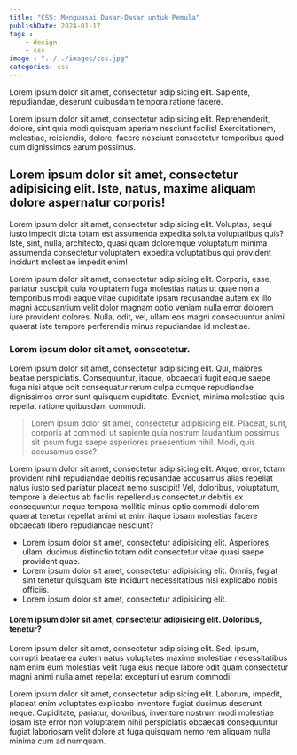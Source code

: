 ```yaml
---
title: "CSS: Menguasai Dasar-Dasar untuk Pemula"
publishDate: 2024-01-17
tags :
    - design
    - css
image : "../../images/css.jpg"
categories: css
---
```


Lorem ipsum dolor sit amet, consectetur adipisicing elit. Sapiente, repudiandae, deserunt quibusdam tempora ratione facere.

Lorem ipsum dolor sit amet, consectetur adipisicing elit. Reprehenderit, dolore, sint quia modi quisquam aperiam nesciunt facilis! Exercitationem, molestiae, reiciendis, dolore, facere nesciunt consectetur temporibus quod cum dignissimos earum possimus.

## Lorem ipsum dolor sit amet, consectetur adipisicing elit. Iste, natus, maxime aliquam dolore aspernatur corporis!

Lorem ipsum dolor sit amet, consectetur adipisicing elit. Voluptas, sequi iusto impedit dicta totam est assumenda expedita soluta voluptatibus quis? Iste, sint, nulla, architecto, quasi quam doloremque voluptatum minima assumenda consectetur voluptatem expedita voluptatibus qui provident incidunt molestiae impedit enim!

Lorem ipsum dolor sit amet, consectetur adipisicing elit. Corporis, esse, pariatur suscipit quia voluptatem fuga molestias natus ut quae non a temporibus modi eaque vitae cupiditate ipsam recusandae autem ex illo magni accusantium velit dolor magnam optio veniam nulla error dolorem iure provident dolores. Nulla, odit, vel, ullam eos magni consequuntur animi quaerat iste tempore perferendis minus repudiandae id molestiae.

### Lorem ipsum dolor sit amet, consectetur.

Lorem ipsum dolor sit amet, consectetur adipisicing elit. Qui, maiores beatae perspiciatis. Consequuntur, itaque, obcaecati fugit eaque saepe fuga nisi atque odit consequatur rerum culpa cumque repudiandae dignissimos error sunt quisquam cupiditate. Eveniet, minima molestiae quis repellat ratione quibusdam commodi.

>Lorem ipsum dolor sit amet, consectetur adipisicing elit. Placeat, sunt, corporis at commodi ut sapiente quia nostrum laudantium possimus sit ipsum fuga saepe asperiores praesentium nihil. Modi, quis accusamus esse?

Lorem ipsum dolor sit amet, consectetur adipisicing elit. Atque, error, totam provident nihil repudiandae debitis recusandae accusamus alias repellat natus iusto sed pariatur placeat nemo suscipit! Vel, doloribus, voluptatum, tempore a delectus ab facilis repellendus consectetur debitis ex consequuntur neque tempora mollitia minus optio commodi dolorem quaerat tenetur repellat animi ut enim itaque ipsam molestias facere obcaecati libero repudiandae nesciunt?

- Lorem ipsum dolor sit amet, consectetur adipisicing elit. Asperiores, ullam, ducimus distinctio totam odit consectetur vitae quasi saepe provident quae.
- Lorem ipsum dolor sit amet, consectetur adipisicing elit. Omnis, fugiat sint tenetur quisquam iste incidunt necessitatibus nisi explicabo nobis officiis.
- Lorem ipsum dolor sit amet, consectetur adipisicing elit.

#### Lorem ipsum dolor sit amet, consectetur adipisicing elit. Doloribus, tenetur?

Lorem ipsum dolor sit amet, consectetur adipisicing elit. Sed, ipsum, corrupti beatae ea autem natus voluptates maxime molestiae necessitatibus nam enim eum molestias velit fuga eius neque labore odit quam consectetur magni animi nulla amet repellat excepturi ut earum commodi!

Lorem ipsum dolor sit amet, consectetur adipisicing elit. Laborum, impedit, placeat enim voluptates explicabo inventore fugiat ducimus deserunt neque. Cupiditate, pariatur, doloribus, inventore nostrum modi molestiae ipsam iste error non voluptatem nihil perspiciatis obcaecati consequuntur fugiat laboriosam velit dolore at fuga quisquam nemo rem aliquam nulla minima cum ad numquam.
